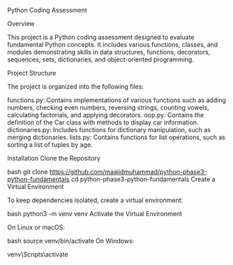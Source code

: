 

Python Coding Assessment

Overview

This project is a Python coding assessment designed to evaluate fundamental Python concepts. It includes various functions, classes, and modules demonstrating skills in data structures, functions, decorators, sequences, sets, dictionaries, and object-oriented programming.

Project Structure

The project is organized into the following files:

functions.py: Contains implementations of various functions such as adding numbers, checking even numbers, reversing strings, counting vowels, calculating factorials, and applying decorators.
oop.py: Contains the definition of the Car class with methods to display car information.
dictionaries.py: Includes functions for dictionary manipulation, such as merging dictionaries.
lists.py: Contains functions for list operations, such as sorting a list of tuples by age.

Installation
Clone the Repository

bash
git clone https://github.com/maajidmuhammad/python-phase3-python-fundamentals
cd python-phase3-python-fundamentals
Create a Virtual Environment

To keep dependencies isolated, create a virtual environment:

bash
python3 -m venv venv
Activate the Virtual Environment

On Linux or macOS:

bash
source venv/bin/activate
On Windows:

venv\Scripts\activate
